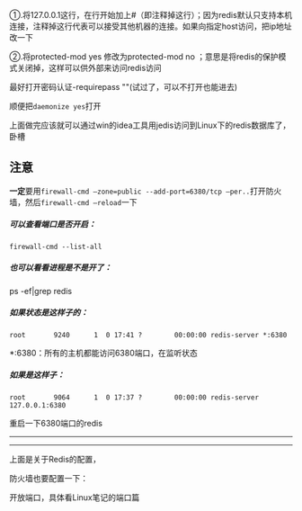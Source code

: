 ①.将127.0.0.1这行，在行开始加上#（即注释掉这行）；因为redis默认只支持本机连接，注释掉这行代表可以接受其他机器的连接。如果向指定host访问，把ip地址改一下

   ②.将protected-mod yes 修改为protected-mod no ；意思是将redis的保护模式关闭掉，这样可以供外部来访问redis访问

最好打开密码认证-requirepass ""(试过了，可以不打开也能进去)

顺便把`daemonize yes`打开

上面做完应该就可以通过win的idea工具用jedis访问到Linux下的redis数据库了，卧槽

## 注意

**一定**要用`firewall-cmd –zone=public --add-port=6380/tcp –per..`打开防火墙，然后`firewall-cmd –reload`一下

##### 可以查看端口是否开启：

`firewall-cmd --list-all`

##### 也可以看看进程是不是开了：

ps -ef|grep redis

##### 如果状态是这样子的：

`root       9240      1  0 17:41 ?        00:00:00 redis-server *:6380`

\*:6380：所有的主机都能访问6380端口，在监听状态

##### 如果是这样子：

`root       9064      1  0 17:37 ?        00:00:00 redis-server 127.0.0.1:6380`

重启一下6380端口的redis

---

---

上面是关于Redis的配置，

防火墙也要配置一下：

开放端口，具体看Linux笔记的端口篇